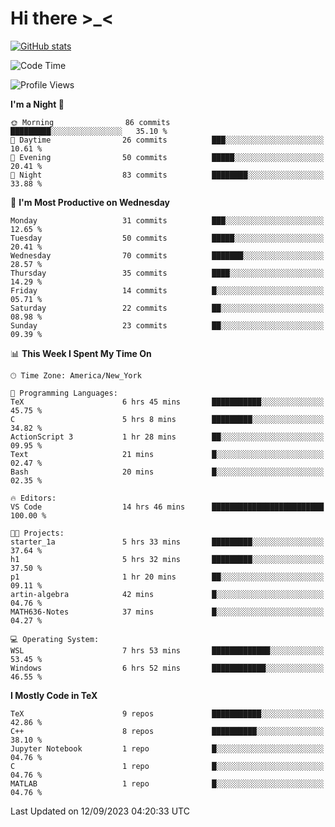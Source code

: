 # Hi there \>_<

[![GitHub stats](https://github-readme-stats.vercel.app/api?username=ARessegetesStery&show_icons=true&theme=transparent)](https://github.com/anuraghazra/github-readme-stats)

<!--START_SECTION:waka-->
![Code Time](http://img.shields.io/badge/Code%20Time-289%20hrs%2041%20mins-blue)

![Profile Views](http://img.shields.io/badge/Profile%20Views-0-blue)

**I'm a Night 🦉** 

```text
🌞 Morning                86 commits          █████████░░░░░░░░░░░░░░░░   35.10 % 
🌆 Daytime                26 commits          ███░░░░░░░░░░░░░░░░░░░░░░   10.61 % 
🌃 Evening                50 commits          █████░░░░░░░░░░░░░░░░░░░░   20.41 % 
🌙 Night                  83 commits          ████████░░░░░░░░░░░░░░░░░   33.88 % 
```
📅 **I'm Most Productive on Wednesday** 

```text
Monday                   31 commits          ███░░░░░░░░░░░░░░░░░░░░░░   12.65 % 
Tuesday                  50 commits          █████░░░░░░░░░░░░░░░░░░░░   20.41 % 
Wednesday                70 commits          ███████░░░░░░░░░░░░░░░░░░   28.57 % 
Thursday                 35 commits          ████░░░░░░░░░░░░░░░░░░░░░   14.29 % 
Friday                   14 commits          █░░░░░░░░░░░░░░░░░░░░░░░░   05.71 % 
Saturday                 22 commits          ██░░░░░░░░░░░░░░░░░░░░░░░   08.98 % 
Sunday                   23 commits          ██░░░░░░░░░░░░░░░░░░░░░░░   09.39 % 
```


📊 **This Week I Spent My Time On** 

```text
🕑︎ Time Zone: America/New_York

💬 Programming Languages: 
TeX                      6 hrs 45 mins       ███████████░░░░░░░░░░░░░░   45.75 % 
C                        5 hrs 8 mins        █████████░░░░░░░░░░░░░░░░   34.82 % 
ActionScript 3           1 hr 28 mins        ██░░░░░░░░░░░░░░░░░░░░░░░   09.95 % 
Text                     21 mins             █░░░░░░░░░░░░░░░░░░░░░░░░   02.47 % 
Bash                     20 mins             █░░░░░░░░░░░░░░░░░░░░░░░░   02.35 % 

🔥 Editors: 
VS Code                  14 hrs 46 mins      █████████████████████████   100.00 % 

🐱‍💻 Projects: 
starter_1a               5 hrs 33 mins       █████████░░░░░░░░░░░░░░░░   37.64 % 
h1                       5 hrs 32 mins       █████████░░░░░░░░░░░░░░░░   37.50 % 
p1                       1 hr 20 mins        ██░░░░░░░░░░░░░░░░░░░░░░░   09.11 % 
artin-algebra            42 mins             █░░░░░░░░░░░░░░░░░░░░░░░░   04.76 % 
MATH636-Notes            37 mins             █░░░░░░░░░░░░░░░░░░░░░░░░   04.27 % 

💻 Operating System: 
WSL                      7 hrs 53 mins       █████████████░░░░░░░░░░░░   53.45 % 
Windows                  6 hrs 52 mins       ████████████░░░░░░░░░░░░░   46.55 % 
```

**I Mostly Code in TeX** 

```text
TeX                      9 repos             ███████████░░░░░░░░░░░░░░   42.86 % 
C++                      8 repos             ██████████░░░░░░░░░░░░░░░   38.10 % 
Jupyter Notebook         1 repo              █░░░░░░░░░░░░░░░░░░░░░░░░   04.76 % 
C                        1 repo              █░░░░░░░░░░░░░░░░░░░░░░░░   04.76 % 
MATLAB                   1 repo              █░░░░░░░░░░░░░░░░░░░░░░░░   04.76 % 
```




 Last Updated on 12/09/2023 04:20:33 UTC
<!--END_SECTION:waka-->
